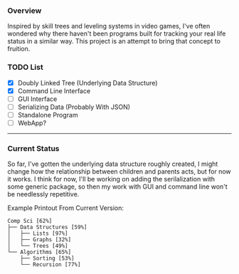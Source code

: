 ### Overview
Inspired by skill trees and leveling systems in video games, I've often wondered why there haven't been programs built for tracking your real life status in a similar way. This project is an attempt to bring that concept to fruition.

### TODO List
- [X] Doubly Linked Tree (Underlying Data Structure)
- [X] Command Line Interface
- [ ] GUI Interface
- [ ] Serializing Data (Probably With JSON)  
- [ ] Standalone Program
- [ ] WebApp?

* * *

### Current Status
So far, I've gotten the underlying data structure roughly created, I might change how the relationship between children and parents acts, but for now it works. I think for now, I'll be working on adding the serilalization with some generic package, so then my work with GUI and command line won't be needlessly repetitive.

Example Printout From Current Version: 
```
Comp Sci [62%]
├── Data Structures [59%]
│   ├── Lists [97%]
│   ├── Graphs [32%]
│   └── Trees [49%]
└── Algorithms [65%]
    ├── Sorting [53%]
    └── Recursion [77%]
```
